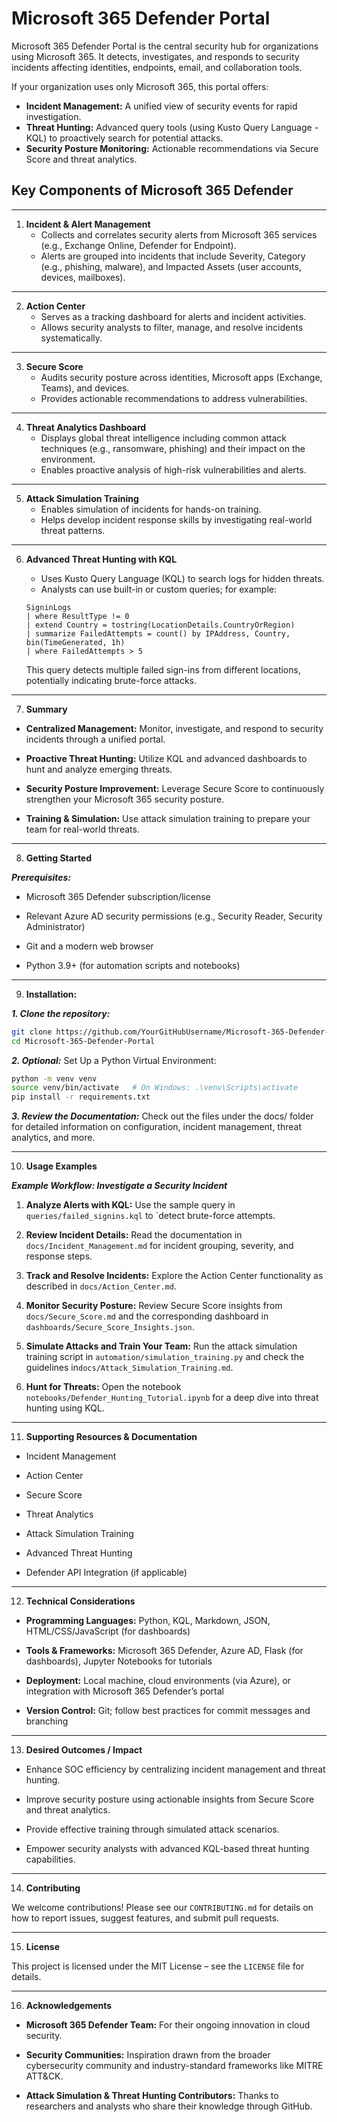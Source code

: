 # Microsoft 365 Defender Portal

Microsoft 365 Defender Portal is the central security hub for organizations using Microsoft 365. It detects, investigates, and responds to security incidents affecting identities, endpoints, email, and collaboration tools.

If your organization uses only Microsoft 365, this portal offers:
- **Incident Management:** A unified view of security events for rapid investigation.
- **Threat Hunting:** Advanced query tools (using Kusto Query Language - KQL) to proactively search for potential attacks.
- **Security Posture Monitoring:** Actionable recommendations via Secure Score and threat analytics.

## Key Components of Microsoft 365 Defender

---

1. **Incident & Alert Management**
   - Collects and correlates security alerts from Microsoft 365 services (e.g., Exchange Online, Defender for Endpoint).
   - Alerts are grouped into incidents that include Severity, Category (e.g., phishing, malware), and Impacted Assets (user accounts, devices, mailboxes).

---

2. **Action Center**
   - Serves as a tracking dashboard for alerts and incident activities.
   - Allows security analysts to filter, manage, and resolve incidents systematically.

---

3. **Secure Score**
   - Audits security posture across identities, Microsoft apps (Exchange, Teams), and devices.
   - Provides actionable recommendations to address vulnerabilities.

---

4. **Threat Analytics Dashboard**
   - Displays global threat intelligence including common attack techniques (e.g., ransomware, phishing) and their impact on the environment.
   - Enables proactive analysis of high-risk vulnerabilities and alerts.

---

5. **Attack Simulation Training**
   - Enables simulation of incidents for hands-on training.
   - Helps develop incident response skills by investigating real-world threat patterns.

---

6. **Advanced Threat Hunting with KQL**
   - Uses Kusto Query Language (KQL) to search logs for hidden threats.
   - Analysts can use built-in or custom queries; for example:

   ```kusto
   SigninLogs
   | where ResultType != 0
   | extend Country = tostring(LocationDetails.CountryOrRegion)
   | summarize FailedAttempts = count() by IPAddress, Country, bin(TimeGenerated, 1h)
   | where FailedAttempts > 5
   ```
   This query detects multiple failed sign-ins from different locations, potentially indicating brute-force attacks.
   
---

7. **Summary**

- **Centralized Management:** Monitor, investigate, and respond to security incidents through a unified portal.

- **Proactive Threat Hunting:** Utilize KQL and advanced dashboards to hunt and analyze emerging threats.

- **Security Posture Improvement:** Leverage Secure Score to continuously strengthen your Microsoft 365 security posture.

- **Training & Simulation:** Use attack simulation training to prepare your team for real-world threats.

---

8. **Getting Started**

***Prerequisites:***

- Microsoft 365 Defender subscription/license

- Relevant Azure AD security permissions (e.g., Security Reader, Security Administrator)

- Git and a modern web browser

- Python 3.9+ (for automation scripts and notebooks)

---

9. **Installation:**

***1. Clone the repository:***

```bash
git clone https://github.com/YourGitHubUsername/Microsoft-365-Defender-Portal.git
cd Microsoft-365-Defender-Portal
```

***2. Optional:*** Set Up a Python Virtual Environment:

```bash
python -m venv venv
source venv/bin/activate   # On Windows: .\venv\Scripts\activate
pip install -r requirements.txt
```

***3. Review the Documentation:*** Check out the files under the docs/ folder for detailed information on configuration, incident management, threat analytics, and more.

---

10. **Usage Examples**

***Example Workflow: Investigate a Security Incident***

  1. **Analyze Alerts with KQL:** Use the sample query in `queries/failed_signins.kql` to `detect brute-force attempts.

  2. **Review Incident Details:** Read the documentation in `docs/Incident_Management.md` for incident grouping, severity, and response steps.

  3. **Track and Resolve Incidents:** Explore the Action Center functionality as described in `docs/Action_Center.md`.

  4. **Monitor Security Posture:** Review Secure Score insights from `docs/Secure_Score.md` and the corresponding dashboard in `dashboards/Secure_Score_Insights.json`.

  5. **Simulate Attacks and Train Your Team:** Run the attack simulation training script in `automation/simulation_training.py` and check the guidelines in`docs/Attack_Simulation_Training.md`.

  6. **Hunt for Threats:** Open the notebook `notebooks/Defender_Hunting_Tutorial.ipynb` for a deep dive into threat hunting using KQL.

---

11. **Supporting Resources & Documentation**

- Incident Management

- Action Center

- Secure Score

- Threat Analytics

- Attack Simulation Training

- Advanced Threat Hunting

- Defender API Integration (if applicable)

---

12. **Technical Considerations**

- **Programming Languages:** Python, KQL, Markdown, JSON, HTML/CSS/JavaScript (for dashboards)

- **Tools & Frameworks:** Microsoft 365 Defender, Azure AD, Flask (for dashboards), Jupyter Notebooks for tutorials

- **Deployment:** Local machine, cloud environments (via Azure), or integration with Microsoft 365 Defender’s portal

- **Version Control:** Git; follow best practices for commit messages and branching

---

13. **Desired Outcomes / Impact**

- Enhance SOC efficiency by centralizing incident management and threat hunting.

- Improve security posture using actionable insights from Secure Score and threat analytics.

- Provide effective training through simulated attack scenarios.

- Empower security analysts with advanced KQL-based threat hunting capabilities.

---

14. **Contributing**

We welcome contributions! Please see our `CONTRIBUTING.md` for details on how to report issues, suggest features, and submit pull requests.

---

15. **License**

This project is licensed under the MIT License – see the `LICENSE` file for details.

---

16. **Acknowledgements**

- **Microsoft 365 Defender Team:** For their ongoing innovation in cloud security.

- **Security Communities:** Inspiration drawn from the broader cybersecurity community and industry-standard frameworks like MITRE ATT&CK.

- **Attack Simulation & Threat Hunting Contributors:** Thanks to researchers and analysts who share their knowledge through GitHub.
